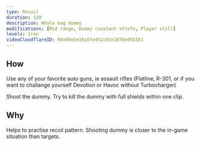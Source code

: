```yaml
---
type: Recoil
duration: 120
description: Whole mag dummy
modifications: [Mid range, Dummy constant strafe, Player still]
levels: Iron
videoCloudflareID: 90a80ebe16a5fe452c63e1876e05b1b1
---
```


## How

Use any of your favorite auto guns, ie assault rifles (Flatline, R-301, or if you want to challange yourself Devotion or Havoc without Turbocharger)

Shoot the dummy. Try to kill the dummy with full shields within one clip.

## Why

Helps to practise recoil pattern. Shooting dummy is closer to the in-game situation than targets.
